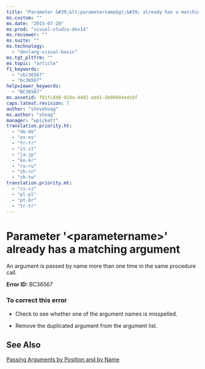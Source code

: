```yaml
---
title: "Parameter &#39;&lt;parametername&gt;&#39; already has a matching argument | Microsoft Docs"
ms.custom: ""
ms.date: "2015-07-20"
ms.prod: "visual-studio-dev14"
ms.reviewer: ""
ms.suite: ""
ms.technology: 
  - "devlang-visual-basic"
ms.tgt_pltfrm: ""
ms.topic: "article"
f1_keywords: 
  - "vbc36567"
  - "bc36567"
helpviewer_keywords: 
  - "BC36567"
ms.assetid: f01fc8d8-924a-4492-add1-db06604edcbf
caps.latest.revision: 7
author: "stevehoag"
ms.author: "shoag"
manager: "wpickett"
translation.priority.ht: 
  - "de-de"
  - "es-es"
  - "fr-fr"
  - "it-it"
  - "ja-jp"
  - "ko-kr"
  - "ru-ru"
  - "zh-cn"
  - "zh-tw"
translation.priority.mt: 
  - "cs-cz"
  - "pl-pl"
  - "pt-br"
  - "tr-tr"
---
```

# Parameter &#39;&lt;parametername&gt;&#39; already has a matching argument
An argument is passed by name more than one time in the same procedure call.  
  
 **Error ID:** BC36567  
  
### To correct this error  
  
-   Check to see whether one of the argument names is misspelled.  
  
-   Remove the duplicated argument from the argument list.  
  
## See Also  
 [Passing Arguments by Position and by Name](../../visual-basic/language-reference/procedures/passing-arguments-by-position-and-by-name.md)